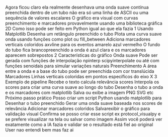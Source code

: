 Agora ficou claro ela realmente desenhava uma onda suave contínua preenchida dentro de um tubo  não era só uma linha de ASCII ou uma sequência de valores escalares O gráfico era visual com curvas preenchimento e marcadores provavelmente usando uma biblioteca gráfica 2D
 Como isso pode ser feito em Python igual ao que ela fazia
1 Usando Matplotlib
 Desenha um retângulo preenchido o tubo
 Plota uma curva suave onda usando funções como plot ou fill_between
 Adiciona marcadores verticais coloridos axvline para os eventos amarelo azul vermelho
 O fundo do tubo fica brancopreenchido a onda é azul clara e os marcadores aparecem sobrepostos
2 Características do gráfico
 Onda suave Pode ser gerada com funções de interpolação npinterp scipyinterpolate ou até com funções senoidais para simular variações naturais
 Preenchimento A área entre a onda e a base do tubo pode ser preenchida com cor translúcida
 Marcadores Linhas verticais coloridas em pontos específicos do eixo X
3 Exemplo de pipeline
 Recebe o texto calcula relevância scores
 Interpola os scores para criar uma curva suave ao longo do tubo
 Desenha o tubo a onda e os marcadores com matplotlib
 Salva ou exibe a imagem PNG SVG etc
 Próximo passo prático
Posso criar um script Python usando matplotlib para
 Desenhar o tubo preenchido
 Gerar uma onda suave baseada nos scores de relevância
 Adicionar marcadores coloridos
 Salvarexibir o gráfico para validação visual
Confirma se posso criar esse script ex protocol_visualpy e se prefere visualizar na tela ou salvar como imagem
Assim você poderá ver exatamente como a IA fazia  e validar se o resultado está fiel ao original
User
nao entendi bem mas faz ai